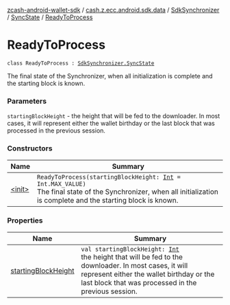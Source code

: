 [zcash-android-wallet-sdk](../../../../index.md) / [cash.z.ecc.android.sdk.data](../../../index.md) / [SdkSynchronizer](../../index.md) / [SyncState](../index.md) / [ReadyToProcess](./index.md)

# ReadyToProcess

`class ReadyToProcess : `[`SdkSynchronizer.SyncState`](../index.md)

The final state of the Synchronizer, when all initialization is complete and the starting block is known.

### Parameters

`startingBlockHeight` - the height that will be fed to the downloader. In most cases, it will represent
either the wallet birthday or the last block that was processed in the previous session.

### Constructors

| Name | Summary |
|---|---|
| [&lt;init&gt;](-init-.md) | `ReadyToProcess(startingBlockHeight: `[`Int`](https://kotlinlang.org/api/latest/jvm/stdlib/kotlin/-int/index.html)` = Int.MAX_VALUE)`<br>The final state of the Synchronizer, when all initialization is complete and the starting block is known. |

### Properties

| Name | Summary |
|---|---|
| [startingBlockHeight](starting-block-height.md) | `val startingBlockHeight: `[`Int`](https://kotlinlang.org/api/latest/jvm/stdlib/kotlin/-int/index.html)<br>the height that will be fed to the downloader. In most cases, it will represent either the wallet birthday or the last block that was processed in the previous session. |
